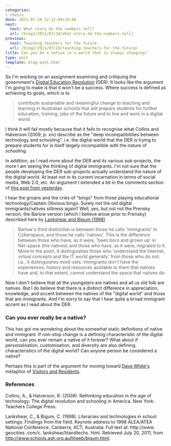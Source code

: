 ```yaml
---
categories:
- thesis
date: 2011-07-20 12:22:04+10:00
next:
  text: What story do the numbers tell?
  url: /blog2/2011/07/24/what-story-do-the-numbers-tell/
previous:
  text: Teaching teachers for the future
  url: /blog2/2011/07/19/teaching-teachers-for-the-future/
title: Can you be a native in a world that is always changing?
type: post
template: blog-post.html
---
```

So I'm working on an assignment examining and critiquing the government's [Digital Education Revolution](http://www.deewr.gov.au/Schooling/DigitalEducationRevolution/Pages/default.aspx) (DER). It looks like the argument I'm going to make is that it won't be a success. Where success is defined as achieving its goals, which is to

> contribute sustainable and meaningful change to teaching and learning in Australian schools that will prepare students for further education, training, jobs of the future and to live and work in a digital world

I think it will fail mostly because that it fails to recognise what Collins and Halverson (2009, p. xiv) describe as the "deep incompatibilities between technology and schooling". i.e. the digital world that the DER is trying to prepare students for is itself largely incompatible with the nature of schooling.

In addition, as I read more about the DER and its various sub-projects, the more I am seeing the thinking of digital immigrants. I'm not sure that the people developing the DER sub-projects actually understand the nature of the digital world. At least not in its current incarnation in terms of social media, Web 2.0, etc. An argument I extended a bit in the comments section of [this post from yesterday](/blog2/2011/07/19/teaching-teachers-for-the-future/).

I hear the groans and the cries of "bingo" from those playing educational technology/Captain Obvious bingo. Surely not the old digital immigrants/natives silliness again? Well, yes, but not not the Prensky version, the Barlow version (which I believe arose prior to Prensky) described here by [Lankshear and Bigum (1998)](http://www.schools.ash.org.au/litweb/bigum.html)

> Barlow's third distinction is between those he calls 'immigrants' in Cyberspace, and those he calls 'natives'. This is the difference between those who have, as it were, 'been born and grown up' in Net-space (the natives) and those who have, as it were, migrated to it. More to the point, it distinguishes those who 'understand the Internet, virtual concepts and the IT world generally' from those who do not: i.e., it distinguishes mind-sets. Immigrants don't have the experiences, history and resources available to them that natives have and, to that extent, cannot understand the space that natives do.

Now I don't believe that all the youngsters are natives and all us old folk are natives. But I do believe that there is a distinct difference in appreciation, knowledge, and accent between the natives of the "digital world" and those that are immigrants. And I'm sorry to say that I hear quite a broad immigrant accent as I read about the DER.

### Can you ever really be a native?

This has got me wondering about the somewhat static definitions of native and immigrant. If non-stop change is a defining characteristic of the digital world, can you ever remain a native of it forever? What about if personalisation, customisation, and diversity are also defining characteristics of the digital world? Can anyone person be considered a native?

Perhaps this is part of the argument for moving toward [Dave White's](http://twitter.com/#!/daveowhite) metaphor of [Visitors and Residents](http://oupeltglobalblog.com/2011/06/14/not-digital-natives-immigrants-but-visitors-residents/).

### References

Collins, A., & Halverson, R. (2009). Rethinking education in the age of technology: The digital revolution and schooling in America. New York: Teachers College Press.

Lankshear, C., & Bigum, C. (1998). Literacies and technologies in school settings: Findings from the field. Keynote address to 1998 ALEA/ATEA National Conference. Canberra, ACT, Australia: Full text at: http://www. geocities. com/c. lankshear/litandtechs. html. Retrieved July 20, 2011, from http://www.schools.ash.org.au/litweb/bigum.html.